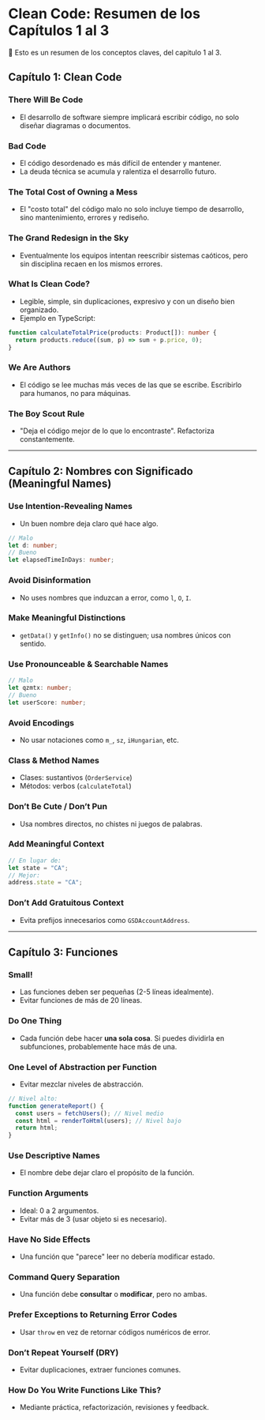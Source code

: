 # Clean Code: Resumen de los Capítulos 1 al 3

📃 Esto es un resumen de los conceptos claves, del capitulo 1 al 3.

## Capítulo 1: Clean Code

### There Will Be Code
- El desarrollo de software siempre implicará escribir código, no solo diseñar diagramas o documentos.

### Bad Code
- El código desordenado es más difícil de entender y mantener.
- La deuda técnica se acumula y ralentiza el desarrollo futuro.

### The Total Cost of Owning a Mess
- El "costo total" del código malo no solo incluye tiempo de desarrollo, sino mantenimiento, errores y rediseño.

### The Grand Redesign in the Sky
- Eventualmente los equipos intentan reescribir sistemas caóticos, pero sin disciplina recaen en los mismos errores.

### What Is Clean Code?
- Legible, simple, sin duplicaciones, expresivo y con un diseño bien organizado.
- Ejemplo en TypeScript:
```ts
function calculateTotalPrice(products: Product[]): number {
  return products.reduce((sum, p) => sum + p.price, 0);
}
```

### We Are Authors
- El código se lee muchas más veces de las que se escribe. Escribirlo para humanos, no para máquinas.

### The Boy Scout Rule
- "Deja el código mejor de lo que lo encontraste". Refactoriza constantemente.

---

## Capítulo 2: Nombres con Significado (Meaningful Names)

### Use Intention-Revealing Names
- Un buen nombre deja claro qué hace algo.
```ts
// Malo
let d: number;
// Bueno
let elapsedTimeInDays: number;
```

### Avoid Disinformation
- No uses nombres que induzcan a error, como `l`, `O`, `I`.

### Make Meaningful Distinctions
- `getData()` y `getInfo()` no se distinguen; usa nombres únicos con sentido.

### Use Pronounceable & Searchable Names
```ts
// Malo
let qzmtx: number;
// Bueno
let userScore: number;
```

### Avoid Encodings
- No usar notaciones como `m_`, `sz`, `iHungarian`, etc.

### Class & Method Names
- Clases: sustantivos (`OrderService`)
- Métodos: verbos (`calculateTotal`)

### Don’t Be Cute / Don’t Pun
- Usa nombres directos, no chistes ni juegos de palabras.

### Add Meaningful Context
```ts
// En lugar de:
let state = "CA";
// Mejor:
address.state = "CA";
```

### Don’t Add Gratuitous Context
- Evita prefijos innecesarios como `GSDAccountAddress`.

---

## Capítulo 3: Funciones

### Small!
- Las funciones deben ser pequeñas (2-5 líneas idealmente).
- Evitar funciones de más de 20 líneas.

### Do One Thing
- Cada función debe hacer **una sola cosa**. Si puedes dividirla en subfunciones, probablemente hace más de una.

### One Level of Abstraction per Function
- Evitar mezclar niveles de abstracción.
```ts
// Nivel alto:
function generateReport() {
  const users = fetchUsers(); // Nivel medio
  const html = renderToHtml(users); // Nivel bajo
  return html;
}
```

### Use Descriptive Names
- El nombre debe dejar claro el propósito de la función.

### Function Arguments
- Ideal: 0 a 2 argumentos.
- Evitar más de 3 (usar objeto si es necesario).

### Have No Side Effects
- Una función que "parece" leer no debería modificar estado.

### Command Query Separation
- Una función debe **consultar** o **modificar**, pero no ambas.

### Prefer Exceptions to Returning Error Codes
- Usar `throw` en vez de retornar códigos numéricos de error.

### Don’t Repeat Yourself (DRY)
- Evitar duplicaciones, extraer funciones comunes.

### How Do You Write Functions Like This?
- Mediante práctica, refactorización, revisiones y feedback.





